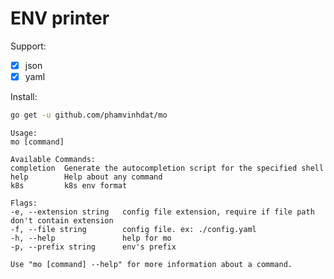 # ENV printer

Support: 
- [x] json
- [X] yaml

Install:
```sh
go get -u github.com/phamvinhdat/mo
```

    Usage:
    mo [command]

    Available Commands:
    completion  Generate the autocompletion script for the specified shell
    help        Help about any command
    k8s         k8s env format

    Flags:
    -e, --extension string   config file extension, require if file path don't contain extension
    -f, --file string        config file. ex: ./config.yaml
    -h, --help               help for mo
    -p, --prefix string      env's prefix

    Use "mo [command] --help" for more information about a command.